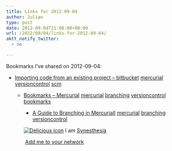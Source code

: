 ```yaml
---
title: Links for 2012-09-04
author: Julian
type: post
date: 2012-09-04T21:00:00+00:00
url: /2012/09/04/links-for-2012-09-04/
aktt_notify_twitter:
  - no

---
```

Bookmarks I&#8217;ve shared on 2012-09-04:

  * [Importing code from an existing project &#8211; bitbucket][1] 
    [mercurial][2] [versioncontrol][3] [scm][4] </li> 
    
      * [Bookmarks &#8211; Mercurial][5] 
        [mercurial][2] [branching][6] [versioncontrol][3] [bookmarks][7] </li> 
        
          * [A Guide to Branching in Mercuriall][8] 
            [mercurial][2] [branching][6] [versioncontrol][3] </li> </ul> 
            
            <p class="deliciouslink">
              <a href="https://del.icio.us/synesthesia" title="See all my bookmarks on del.icio.us"><img src="https://www.synesthesia.co.uk/images/deliciousicon.jpg" alt="Delicious icon" /></a>&nbsp;I am <a href="https://del.icio.us/synesthesia" title="See all my bookmarks on del.icio.us">Synesthesia</a>
            </p>
            
            <p class="deliciouslink">
              <a href="https://del.icio.us/network?add=synesthesia" title="Add me to your del.icio.us network"><img src="https://www.synesthesia.co.uk/images/add.gif" alt="" /></a>&nbsp;<a href="https://del.icio.us/network?add=synesthesia" title="Add me to your del.icio.us network">Add me to your network</a>
            </p>

 [1]: https://confluence.atlassian.com/display/BITBUCKET/Importing_code_from_an_existing_project#Importingcodefromanexistingproject-UploadingorpushingaGitorMercurialprojecttoanemptyrepository
 [2]: https://www.delicious.com/synesthesia/mercurial
 [3]: https://www.delicious.com/synesthesia/versioncontrol
 [4]: https://www.delicious.com/synesthesia/scm
 [5]: https://mercurial.selenic.com/wiki/Bookmarks
 [6]: https://www.delicious.com/synesthesia/branching
 [7]: https://www.delicious.com/synesthesia/bookmarks
 [8]: https://stevelosh.com/blog/2009/08/a-guide-to-branching-in-mercurial/